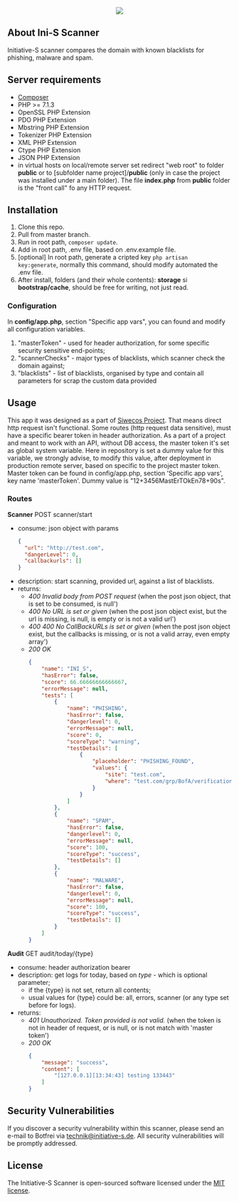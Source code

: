 <p align="center"><img src="https://initiative-s.de/images/logo-initiative-s.png"></p>

## About Ini-S Scanner

Initiative-S scanner compares the domain with known blacklists for phishing, malware and spam.

## Server requirements
* [Composer](https://getcomposer.org/)
* PHP >= 7.1.3
* OpenSSL PHP Extension
* PDO PHP Extension
* Mbstring PHP Extension
* Tokenizer PHP Extension
* XML PHP Extension
* Ctype PHP Extension
* JSON PHP Extension
* in virtual hosts on local/remote server set redirect "web root" to folder **public** or to [subfolder name project]/**public** (only in case the project was installed under a main folder). The file **index.php** from **public** folder is the "front call" fo any HTTP request.

## Installation

1. Clone this repo.
2. Pull from master branch.
3. Run in root path, <code>composer update</code>.
4. Add in root path, .env file, based on .env.example file.
5. [optional] In root path, generate a cripted key <code>php artisan key:generate</code>, normally this command, should modify automated the .env file.
6. After install, folders (and their whole contents): **storage** si **bootstrap/cache**, should be free for writing, not just read.

### Configuration

In **config/app.php**, section "Specific app vars", you can found and modify all configuration variables.
1. "masterToken" - used for header authorization, for some specific security sensitive end-points;
2. "scannerChecks" - major types of blacklists, which scanner check the domain against;
3. "blacklists" - list of blacklists, organised by type and contain all parameters for scrap the custom data provided

## Usage

This app it was designed as a part of [Siwecos Project](https://siwecos.de). That means direct http request isn't functional. Some routes (http request data sensitive), must have a specific bearer token in header authorization. As a part of a project and meant to work with an API, without DB access, the master token it's set as global system variable. Here in repository is set a dummy value for this variable, we strongly advise, to modify this value, after deployment in production remote server, based on specific to the project master token. Master token can be found in config/app.php, section 'Specific app vars', key name 'masterToken'. Dummy value is "12+3456MastErTOkEn78+90s".

### Routes

**Scanner**
POST scanner/start
- consume: json object with params
    ```json
    {
      "url": "http://test.com",
      "dangerLevel": 0,
      "callbackurls": []
    }
    ```
- description: start scanning, provided url, against a list of blacklists.
- returns:
    * _400 Invalid body from POST request_ (when the post json object, that is set to be consumed, is null')
    * _400 No URL is set or given_ (when the post json object exist, but the url is missing, is null, is empty or is not a valid url')
    * _400 400 No CallBackURLs is set or given_ (when the post json object exist, but the callbacks is missing, or is not a valid array, even empty array')
    * _200 OK_
        ```json
        {
            "name": "INI_S",
            "hasError": false,
            "score": 66.66666666666667,
            "errorMessage": null,
            "tests": [
                {
                    "name": "PHISHING",
                    "hasError": false,
                    "dangerlevel": 0,
                    "errorMessage": null,
                    "score": 0,
                    "scoreType": "warning",
                    "testDetails": [
                        {
                            "placeholder": "PHISHING_FOUND",
                            "values": {
                                "site": "test.com",
                                "where": "test.com/grp/BofA/verification/action.php?cmd=login_submit&id=205cdb22d9ab1e9f240e78e562a93f8e205cdb22d9ab1e9f240e78e562a93f8e&session=205cdb22d9ab1e9f240e78e562a93f8e205cdb22d9ab1e9f240e78e562a93f8e, test.com/grp/BofA/verification/action2.php?cmd=login_submit&id=b8e7dd50358b8eba106fe6571ab3c880b8e7dd50358b8eba106fe6571ab3c880&session=b8e7dd50358b8eba106fe6571ab3c880b8e7dd50358b8eba106fe6571ab3c880, test.com/grp/BofA/verification/action4.php?cmd=login_submit&id=35373912ae9fcb92cbcff0038474c8d735373912ae9fcb92cbcff0038474c8d7&session=35373912ae9fcb92cbcff0038474c8d735373912ae9fcb92cbcff0038474c8d7, test.com/grp/BofA/verification/login.php?cmd=login_submit&id=MTg0OTkxNDk0NQ==MTg0OTkxNDk0NQ==&session=MTg0OTkxNDk0NQ==MTg0OTkxNDk0NQ=="
                            }
                        }
                    ]
                },
                {
                    "name": "SPAM",
                    "hasError": false,
                    "dangerlevel": 0,
                    "errorMessage": null,
                    "score": 100,
                    "scoreType": "success",
                    "testDetails": []
                },
                {
                    "name": "MALWARE",
                    "hasError": false,
                    "dangerlevel": 0,
                    "errorMessage": null,
                    "score": 100,
                    "scoreType": "success",
                    "testDetails": []
                }
            ]
        }
        ```

**Audit**
GET audit/today/{type}
- consume: header authorization bearer
- description: get logs for today, based on _type_ - which is optional parameter;
    * if the {type} is not set, return all contents;
    * usual values for {type} could be: all, errors, scanner (or any type set before for logs).
- returns:
    * _401 Unauthorized. Token provided is not valid._ (when the token is not in header of request, or is null, or is not match with 'master token')
    * _200 OK_
        ```json
        {
            "message": "success",
            "content": [
                "[127.0.0.1][13:34:43] testing 133443"
            ]
        }
        ```

## Security Vulnerabilities

If you discover a security vulnerability within this scanner, please send an e-mail to Botfrei via [technik@initiative-s.de](mailto:technik@initiative-s.de). All security vulnerabilities will be promptly addressed.

## License

The Initiative-S Scanner is open-sourced software licensed under the [MIT license](https://opensource.org/licenses/MIT).
